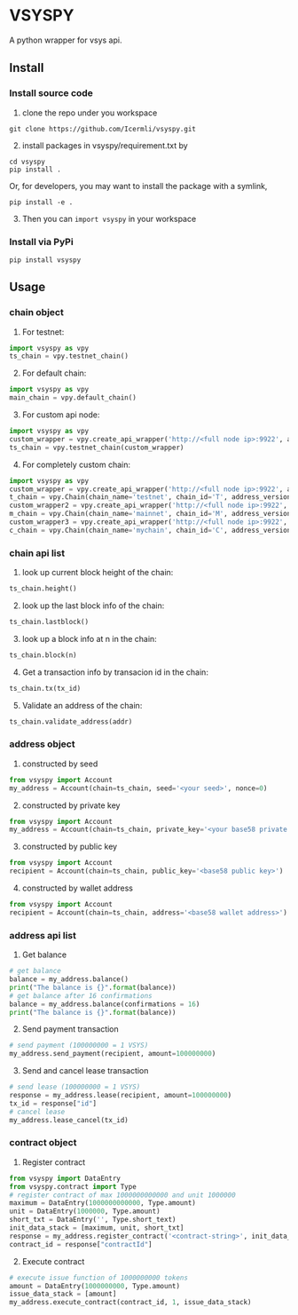 # VSYSPY
A python wrapper for vsys api.

## Install

### Install source code
1. clone the repo under you workspace
```shell script
git clone https://github.com/Icermli/vsyspy.git
```
2. install packages in vsyspy/requirement.txt by 
```shell script
cd vsyspy
pip install .
```
Or, for developers, you may want to install the package with a symlink,
```shell script
pip install -e .
```
3. Then you can ```import vsyspy``` in your workspace

### Install via PyPi
```shell script
pip install vsyspy
```

## Usage

### chain object
1. For testnet:
```python
import vsyspy as vpy
ts_chain = vpy.testnet_chain()
```
2. For default chain:
```python
import vsyspy as vpy
main_chain = vpy.default_chain()
```

3. For custom api node:
```python
import vsyspy as vpy
custom_wrapper = vpy.create_api_wrapper('http://<full node ip>:9922', api_key='')
ts_chain = vpy.testnet_chain(custom_wrapper)
```

4. For completely custom chain:
```python
import vsyspy as vpy
custom_wrapper = vpy.create_api_wrapper('http://<full node ip>:9922', api_key='')
t_chain = vpy.Chain(chain_name='testnet', chain_id='T', address_version=5, api_wrapper=custom_wrapper)
custom_wrapper2 = vpy.create_api_wrapper('http://<full node ip>:9922', api_key='')
m_chain = vpy.Chain(chain_name='mainnet', chain_id='M', address_version=5, api_wrapper=custom_wrapper2)
custom_wrapper3 = vpy.create_api_wrapper('http://<full node ip>:9922', api_key='')
c_chain = vpy.Chain(chain_name='mychain', chain_id='C', address_version=1, api_wrapper=custom_wrapper3)
```

### chain api list
1. look up current block height of the chain:
```python
ts_chain.height()
```
2. look up the last block info of the chain:
```python
ts_chain.lastblock()
```
3. look up a block info at n in the chain:
```python
ts_chain.block(n)
```
4. Get a transaction info by transacion id in the chain:
```python
ts_chain.tx(tx_id)
```
5. Validate an address of the chain:
```python
ts_chain.validate_address(addr)
```

### address object
1. constructed by seed
```python
from vsyspy import Account
my_address = Account(chain=ts_chain, seed='<your seed>', nonce=0)
```
2. constructed by private key
```python
from vsyspy import Account
my_address = Account(chain=ts_chain, private_key='<your base58 private key>')
```
3. constructed by public key
```python
from vsyspy import Account
recipient = Account(chain=ts_chain, public_key='<base58 public key>')
```
4. constructed by wallet address
```python
from vsyspy import Account
recipient = Account(chain=ts_chain, address='<base58 wallet address>')
```
 
### address api list
1. Get balance
```python
# get balance
balance = my_address.balance()
print("The balance is {}".format(balance))
# get balance after 16 confirmations 
balance = my_address.balance(confirmations = 16)
print("The balance is {}".format(balance))
```
2. Send payment transaction
```python
# send payment (100000000 = 1 VSYS)
my_address.send_payment(recipient, amount=100000000)
```
3. Send and cancel lease transaction
```python
# send lease (100000000 = 1 VSYS)
response = my_address.lease(recipient, amount=100000000)
tx_id = response["id"]
# cancel lease
my_address.lease_cancel(tx_id)
```
    
### contract object
1. Register contract
```python
from vsyspy import DataEntry
from vsyspy.contract import Type
# register contract of max 1000000000000 and unit 1000000
maximum = DataEntry(1000000000000, Type.amount)
unit = DataEntry(1000000, Type.amount)
short_txt = DataEntry('', Type.short_text)
init_data_stack = [maximum, unit, short_txt]
response = my_address.register_contract('<contract-string>', init_data_stack)
contract_id = response["contractId"]
```
2. Execute contract
```python
# execute issue function of 1000000000 tokens
amount = DataEntry(1000000000, Type.amount)
issue_data_stack = [amount]
my_address.execute_contract(contract_id, 1, issue_data_stack)
```
